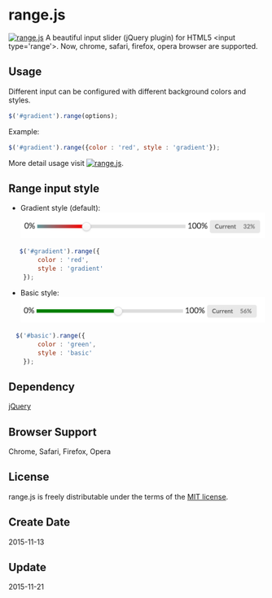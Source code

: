 # range.js
[![range.js](https://img.shields.io/badge/range-.js-00ff00.svg)](http://rangejs.doukit.org/)
A beautiful input slider (jQuery plugin) for HTML5 &lt;input type='range'&gt;. Now, chrome, safari, firefox, opera browser are supported.

## Usage
Different input can be configured with different background colors and styles.
```javascript
$('#gradient').range(options);
```
Example:
```javascript
$('#gradient').range({color : 'red', style : 'gradient'});
```
More detail usage visit [![range.js](https://img.shields.io/badge/range-.js-00ff00.svg)](http://rangejs.doukit.org/).

## Range input style
* Gradient style (default):
![](style/image/gradient.png "gradient style")
```javascript
   $('#gradient').range({
        color : 'red',
        style : 'gradient'
    });
```
* Basic style:
![](style/image/basic.png "basic style")
```javascript
  $('#basic').range({
        color : 'green',
        style : 'basic'
    });
```

## Dependency
[jQuery](https://jquery.com/)

## Browser Support
Chrome, Safari, Firefox, Opera

## License 
range.js is freely distributable under the terms of the [MIT license](./LICENSE).

## Create Date
2015-11-13

## Update
2015-11-21